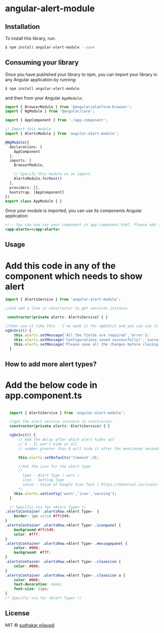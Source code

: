 # angular-alert-module

## Installation

To install this library, run:

```bash
$ npm install angular-alert-module --save
```

## Consuming your library

Once you have published your library to npm, you can import your library in any Angular application by running:

```bash
$ npm install angular-alert-module
```

and then from your Angular `AppModule`:

```typescript
import { BrowserModule } from '@angular/platform-browser';
import { NgModule } from '@angular/core';

import { AppComponent } from './app.component';

// Import this module
import { AlertsModule } from 'angular-alert-module';

@NgModule({
  declarations: [
    AppComponent
  ],
  imports: [
    BrowserModule,

    // Specify this module as an import
    AlertsModule.forRoot()
  ],
  providers: [],
  bootstrap: [AppComponent]
})
export class AppModule { }
```

Once your module is imported, you can use its components Angular application:

```xml
<!-- You can now use your component in app.component.html. Please add this tag at the top of the code -->
<app-alerts></app-alerts>
```

## Usage

# Add this code in any of the component which needs to show alert

```typescript
import { AlertsService } from 'angular-alert-module';

//and add a line in constructor to get services instance

 constructor(private alerts: AlertsService) { }

//then use it like this - I've made it for ngOnInit and you can use it anywhere in component
ngOnInit() {
    this.alerts.setMessage('All the fields are required','error');
    this.alerts.setMessage('Configurations saved successfully!','success');
    this.alerts.setMessage('Please save all the changes before closing','warn');
  }

```

## How to add more alert types?

# Add the below code in app.component.ts
```typescript

  import { AlertsService } from 'angular-alert-module';

  //get the alert service instance in constructor
  constructor(private alerts: AlertsService) { }

  ngOnInit() {
      // Add the delay after which alert hides out
      // 0 - It won't hide at all
      // number greater than 0 will hide it after the mentioned seconds

      this.alerts.setDefaults('timeout',0);

      //Set the icon for the alert type
      /*
        type - Alert Type ( warn )
        icon - Setting Type
        value - Value of Google Icon font ( https://material.io/icons/ )
      */
    this.alerts.setConfig('warn','icon','warning');
  }

```

```css
  /* Specific css for <Alert Type> */
.alertsContainer .alertsRow.<Alert Type>  {
    border: 1px solid #ffc549;
}
.alertsContainer .alertsRow.<Alert Type> .iconpanel {
    background:#ffc549;
    color: #fff;
}
.alertsContainer .alertsRow.<Alert Type> .messagepanel {
    color: #000;
    background: #fff;
}
.alertsContainer .alertsRow.<Alert Type> .closeicon {
    color: #000;
}
.alertsContainer .alertsRow.<Alert Type> .closeicon a {
    color: #000;
    text-decoration: none;
    font-size: 12px;
}
/* Specific css for <Alert Type> */
```

## License

MIT © [sudhakar pilavadi](mailto:sudhakarpilavadi82@gmail.com)
